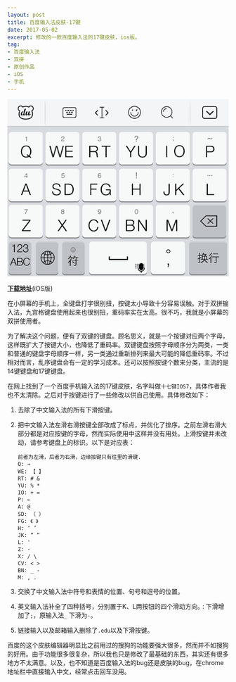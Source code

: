 ```yaml
---
layout: post
title: 百度输入法皮肤-17键
date: 2017-05-02
excerpt: 修改的一款百度输入法的17键皮肤，ios版。
tag: 
- 百度输入法
- 双拼
- 原创作品
- iOS
- 手机
---
```


![0009](../img/0009.png)

[**下载地址**](../file/0008.zip)(iOS版)

在小屏幕的手机上，全键盘打字很别扭，按键太小导致十分容易误触。对于双拼输入法，九宫格键盘使用起来也很别扭，重码率实在太高。很不巧，我就是小屏幕的双拼使用者。

为了解决这个问题，便有了双键的键盘。顾名思义，就是一个按键对应两个字母，这样既扩大了按键大小，也降低了重码率。双键键盘按照字母顺序分为两类，一类和普通的键盘字母顺序一样，另一类通过重新排列来最大可能的降低重码率。不过相对而言，乱序键盘会有一定的学习成本。还可以按照按键个数来分类，主流的是14键键盘和17键键盘。

在网上找到了一个百度手机输入法的17键皮肤，名字叫做`十七键IOS7`，具体作者我也不太清除。之后对于按键进行了一些修改以供自己使用。具体修改如下：

1. 去除了中文输入法的所有下滑按键。

2. 把中文输入法左滑右滑按键全部改成了标点，并优化了排序。之前左滑右滑大部分都是对应按键的字母，然而实际使用中这样并没有用处。上滑按键并未改动，请参考键盘上的标识。以下是对应表：

   ```
   前者为左滑，后者为右滑，边缘按键只有往里的滑键.
   Q: →
   WE: 【 】
   RT: # &
   YU: % *
   IO: + =
   P: ←
   A: @
   SD: （ ）
   FG: 《 》
   H: ‘ ’
   JK: “ ”
   L: '
   Z: ·
   X: / \
   CV: < >
   BN: _ -
   M: , .
   ```

3. 交换了中文输入法中符号和表情的位置、句号和逗号的位置。

4. 英文输入法补全了四种括号，分别置于K、L两按钮的四个滑动方向。`：`下滑增加了`;`，原输入法`_` 下滑为`-`。

5. 链接输入以及邮箱输入删除了`.edu`以及下滑按键。


百度的这个皮肤编辑器明显比之前用过的搜狗的功能要强大很多，然而并不如搜狗的好用。由于功能很多很复杂，所以我也只是修改了最基础的东西，其实还有很多地方不太满意。以及，也不知道是百度输入法的bug还是皮肤的bug，在chrome地址栏中直接输入中文，经常点击回车没用。